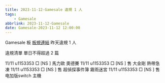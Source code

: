 ```yaml
---
title: 2023-11-12-Gamesale 違規 1 人
tags:
    - Gamesale
abbrlink: 2023-11-12-Gamesale
date: Gamesale-2023-11-12 12:00:00
---
```

Gamesale 板 [板規連結](https://www.ptt.cc/bbs/Gossiping/M.1637425085.A.07D.html)
昨天違規 1 人
<!-- more -->

違規清單
單日不得超過 2 篇

11/11 u1153353 □ [NS  ] 馬力歐 奧德賽
11/11 u1153353 □ [NS  ] 售 大金剛 熱帶急凍
11/11 u1153353 □ [NS  ]  售 超偵探事件簿 霧雨迷宮
11/11 u1153353 □ [NS  ] 售 电加版switch 主機